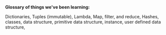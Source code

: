 **Glossary of things we've been learning:**

Dictionaries, Tuples (immutable), Lambda, Map, filter, and reduce, Hashes, classes, data structure, primitive data structure, instance, user defined data structure, 
